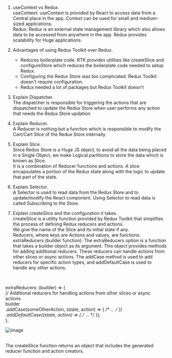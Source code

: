 1. useContext vs Redux.  
   useContext: useContext is provided by React to access data from a Central place in the app. Context can be used for small and medium-sized applications.  
   Redux: Redux is an external state management library which also allows data to be accessed from anywhere in the app. Redux provides scalability for Huge applications.  

2. Advantages of using Redux Toolkit over Redux.  
   - Reduces boilerplate code. RTK provides utilities like createSlice and configureStore which reduces the boilerplate code needed to setup Redux.
   - Configuring the Redux Store was too complicated. Redux Toolkit doesn't require configuration.
   - Redux needed a lot of packages but Redux Toolkit doesn't

3. Explain Dispatcher.  
   The dispatcher is responsible for triggering the actions that are dispatched to update the Redux Store when user performs any action that needs the Redux Store updation.

4. Explain Reducer.  
   A Reducer is nothing but a function which is responsible to modify the Cart/Cart Slice of the Redux Store internally.

5. Explain Slice.  
   Since Redux Store is a Huge JS object, to avoid all the data being placed in a Single Object, we make Logical partitions to store the data which is known as Slice.  
   It is a combination of Reducer functions and actions. A slice encapsulates a portion of the Redux state along with the logic to update that part of the state.

6. Explain Selector.  
   A Selector is used to read data from the Redux Store and to update/modify the React component. Using Selector to read data is called Subscribing to the Store.

7. Explain createSlice and the configuration it takes.  
   createSlice is a utility function provided by Redux Toolkit that simplifies the process of defining Redux reducers and actions.  
   We give the name of the Slice and its initial state if any.  
   Reducers, where keys are Actions and values, are functions.  
   extraReducers (builder function): The extraReducers option is a function that takes a builder object as its argument. This object provides methods for adding additional reducers. These reducers can handle actions from other slices or async actions. The addCase method is used to add reducers for specific action types, and addDefaultCase is used to handle any other actions.  

<br/>

   extraReducers: (builder) => {  
    // Additional reducers for handling actions from other slices or async actions  
    builder  
      .addCase(someOtherAction, (state, action) => { /* ... */ })  
      .addDefaultCase((state, action) => { /* ... */ });  
  },  

  ![image](https://github.com/Gayathri229/NamasteReact/assets/60467364/9265f6b7-423c-4885-9900-85836dca8191)

<br/>
The createSlice function returns an object that includes the generated reducer function and action creators. 
   
